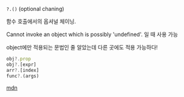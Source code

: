 `?.()` (optional chaning)
    
  함수 호출에서의 옵셔널 체이닝.

  Cannot invoke an object which is possibly 'undefined'. 일 때 사용 가능

  object에만 적용되는 문법인 줄 알았는데 다른 곳에도 적용 가능하다!

  ```jsx
  obj?.prop
  obj?.[expr]
  arr?.[index]
  func?.(args)
  ```

  [mdn](https://developer.mozilla.org/ko/docs/Web/JavaScript/Reference/Operators/Optional_chaining)
